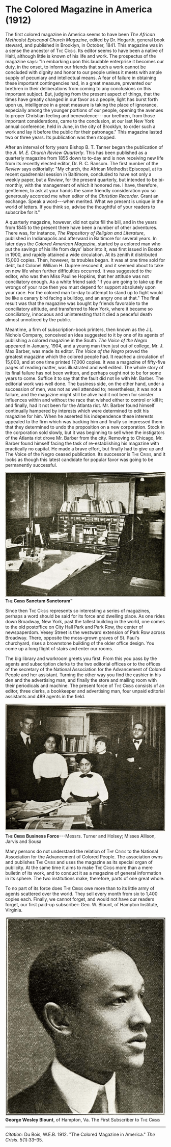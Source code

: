 <!--
title:   The Colored Magazine in America
author:  Du Bois, W.E.B.
journal: The Crisis
year:    1912
volume:  5
issue:   1
pages:   33-35
-->

# The Colored Magazine in America (1912)

The first colored magazine in America seems to have been *The African Methodist Episcopal Church Magazine*, edited by Dr. Hogarth, general book steward, and published in Brooklyn, in October, 1841. This magazine was in a sense the ancestor of <span style="font-variant:small-caps;">The Crisis</span>. Its editor seems to have been a native of Haiti, although little is known of his life and work. The prospectus of the magazine says: "In embarking upon this laudable enterprise it becomes our duty, in the onset, to inform our friends that such a work cannot be concluded with dignity and honor to our people unless it meets with ample supply of pecuniary and intellectual means. A fear of failure in obtaining these important contingencies had, in a great measure, prevented our brethren in their deliberations from coming to any conclusions on this important subject. But, judging from the present aspect of things, that the times have greatly changed in our favor as a people, light has burst forth upon us, intelligence in a great measure is taking the place of ignorance, especially among the younger portions of our people, opening the avenues to proper Christian feeling and benevolence---our brethren, from those important considerations, came to the conclusion, at our last New York annual conference, held in June, in the city of Brooklyn, to order such a work and lay it before the public for their patronage." This magazine lasted two or three years. Its publication was then stopped.

After an interval of forty years Bishop B. T. Tanner began the publication of the *A. M. E. Church Review Quarterly*. This has been published as a quarterly magazine from 1855 down to to-day and is now receiving new life from its recently elected editor, Dr. R. C. Ransom. The first number of the *Review* says editorially: "My church, the African Methodist Episcopal, at its recent quadrennial session in Baltimore, concluded to have not only a weekly paper, but a *Review*, for the present quarterly, but intended to be bi-monthly, with the management of which it honored me. I have, therefore, gentlemen, to ask at your hands the same friendly consideration you so generously accorded me when editor of the *Christian Recorder*. Grant an exchange. Speak a word---when merited. What we present is unique in the world of letters. If you think so, advise the thoughtful of your readers to subscribe for it."

A quarterly magazine, however, did not quite fill the bill, and in the years from 1845 to the present there have been a number of other adventures. There was, for instance, *The Repository of Religion and Literature*, published in Indianapolis and afterward in Baltimore for several years. In later days the *Colored American Magazine*, started by a colored man who put the savings of his life from days' labor into it, was first issued in Boston in 1900, and rapidly attained a wide circulation. At its zenith it distributed 15,000 copies. Then, however, its troubles began. It was at one time sold for debt, but Colonel William H. Dupree rescued it, and it seemed about to take on new life when further difficulties occurred. It was suggested to the editor, who was then Miss Pauline Hopkins, that her attitude was not conciliatory enough. As a white friend said: "If you are going to take up the wrongs of your race then you must depend for support absolutely upon your race. For the colored man to-day to attempt to stand up to fight would be like a canary bird facing a bulldog, and an angry one at that." The final result was that the magazine was bought by friends favorable to the conciliatory attitude, and transferred to New York, where it became so conciliatory, innocuous and uninteresting that it died a peaceful death almost unnoticed by the public.

Meantime, a firm of subscription-book printers, then known as the J.L. Nichols Company, conceived an idea suggested to it by one of its agents of publishing a colored magazine in the South. *The Voice of the Negro* appeared in January, 1904, and a young man then just out of college, Mr. J. Max Barber, was made its editor. *The Voice of the Negro* proved the greatest magazine which the colored people had. It reached a circulation of 15,000, and at one time printed 17,000 copies. It was a magazine of fifty-five pages of reading matter, was illustrated and well edited. The whole story of its final failure has not been written, and perhaps ought not to be for some years to come. Suffice it to say that the fault did not lie with Mr. Barber. The editorial work was well done. The business side, on the other hand, under a succession of men, was not as well attended to; nevertheless, it was not a failure, and the magazine might still be alive had it not been for sinister influences within and without the race that wished either to control or kill it; and finally, had it not been for the Atlanta riot. Mr. Barber found himself continually hampered by interests which were determined to edit his magazine for him. When he asserted his independence these interests appealed to the firm which was backing him and finally so impressed them that they determined to undo the proposition on a new corporation. Stock in the corporation sold slowly, but it was beginning to sell when the instigators of the Atlanta riot drove Mr. Barber from the city. Removing to Chicago, Mr. Barber found himself facing the task of re-establishing his magazine with practically no capital. He made a brave effort, but finally had to give up and The Voice of the Negro ceased publication. Its successor is <span style="font-variant:small-caps;">The Crisis</span>, and it looks as though this latest candidate for popular favor was going to be permanently successful.

![](/Images/05-01-34-sanctum.png)  
**<span style="font-variant:small-caps;">The Crisis</span> Sanctum Sanctorum"**

Since then <span style="font-variant:small-caps;">The Crisis</span> represents so interesting a series of magazines, perhaps a word should be said for its force and dwelling place. As one rides down Broadway, New York, past the tallest building in the world, one comes to the old postoffice on City Hall Park and Park Row, the center of newspaperdom. Vesey Street is the westward extension of Park Row across Broadway. There, opposite the moss-grown graves of St. Paul's churchyard, rises a brownstone building of the older office design. You come up a long flight of stairs and enter our rooms.

The big library and workroom greets you first. From this you pass by the agents and subscription clerks to the two editorial offices or to the offices of the secretary of the National Association for the Advancement of Colored People and her assistant. Turning the other way you find the cashier in his den and the advertising man, and finally the store and mailing room with their periodicals and machine. The present force of <span style="font-variant:small-caps;">The Crisis</span> consists of an editor, three clerks, a bookkeeper and advertising man, four unpaid editorial assistants and 489 agents in the field.

![](/Images/05-01-35-business.png)  
**<span style="font-variant:small-caps;">The Crisis</span> Business Force**---Messrs. Turner and Holsey; Misses Allison, Jarvis and Sousa

Many persons do not understand the relation of <span style="font-variant:small-caps;">The Crisis</span> to the National Association for the Advancement of Colored People. The association owns and publishes <span style="font-variant:small-caps;">The Crisis</span> and uses the magazine as its special organ of publicity. At the same time it aims to make <span style="font-variant:small-caps;">The Crisis</span> more than a mere bulletin of its work, and to conduct it as a magazine of general information in its sphere. The two institutions make, therefore, parts of one great whole.

To no part of its force does <span style="font-variant:small-caps;">The Crisis</span> owe more than to its little army of agents scattered over the world. They sell every month from six to 1,400 copies each. Finally, we cannot forget, and would not have our readers forget, our first paid-up subscriber: Geo. W. Blount, of Hampton Institute, Virginia.

![](/Images/05-01-35-blount.png)
**George Wesley Blount**, of Hampton, Va.
The First Subscriber to <span style="font-variant:small-caps;">The Crisis</span>

______________
*Citation:* Du Bois, W.E.B. 1912. "The Colored Magazine in America." *The Crisis*. 5(1):33&ndash;35.